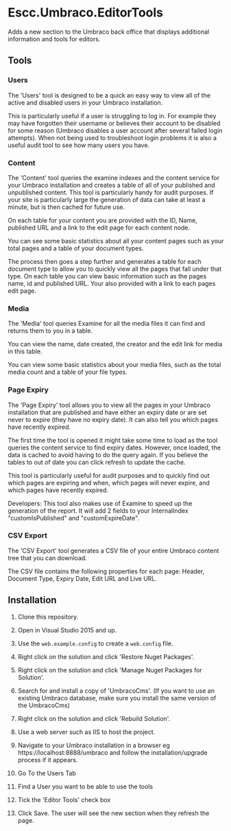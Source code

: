 # Escc.Umbraco.EditorTools

Adds a new section to the Umbraco back office that displays additional information and tools for editors.

## Tools

### Users

The 'Users' tool is designed to be a quick an easy way to view all of the active and disabled users in your Umbraco installation.

This is particularly useful if a user is struggling to log in. For example they may have forgotten their username or believes their account to be disabled for some reason (Umbraco disables a user account after several failed login attempts). When not being used to troubleshoot login problems it is also a useful audit tool to see how many users you have.

### Content

The 'Content' tool queries the examine indexes and the content service for your Umbraco installation and creates a table of all of your published and unpublished content. This tool is particularly handy for audit purposes. If your site is particularly large the generation of data can take at least a minute, but is then cached for future use.

On each table for your content you are provided with the ID, Name, published URL and a link to the edit page for each content node.

You can see some basic statistics about all your content pages such as your total pages and a table of your document types. 

The process then goes a step further and generates a table for each document type to allow you to quickly view all the pages that fall under that type. On each table you can view basic information such as the pages name, id and published URL. Your also provided with a link to each pages edit page.

### Media

The 'Media' tool queries Examine for all the media files it can find and returns them to you in a table.

You can view the name, date created, the creator and the edit link for media in this table.

You can view some basic statistics about your media files, such as the total media count and a table of your file types.

### Page Expiry

The 'Page Expiry' tool allows you to view all the pages in your Umbraco installation that are published and have either an expiry date or are set never to expire (they have no expiry date). It can also tell you which pages have recently expired.

The first time the tool is opened it might take some time to load as the tool queries the content service to find expiry dates. However, once loaded, the data is cached to avoid having to do the query again. If you believe the tables to out of date you can click refresh to update the cache.

This tool is particularly useful for audit purposes and to quickly find out which pages are expiring and when, which pages will never expire, and which pages have recently expired.

Developers: This tool also makes use of Examine to speed up the generation of the report. It will add 2 fields to your InternalIndex "customIsPublished" and "customExpireDate".

### CSV Export

The 'CSV Export' tool generates a CSV file of your entire Umbraco content tree that you can download.

The CSV file contains the following properties for each page: Header, Document Type, Expiry Date, Edit URL and Live URL.

## Installation

1. Clone this repository.

2. Open in Visual Studio 2015 and up.

3. Use the `web.example.config` to create a `web.config` file.

4. Right click on the solution and click 'Restore Nuget Packages'.

5. Right click on the solution and click 'Manage Nuget Packages for Solution'.

6. Search for and install a copy of 'UmbracoCms'. (If you want to use an existing Umbraco database, make sure you install the same version of the UmbracoCms)

7. Right click on the solution and click 'Rebuild Solution'.

8. Use a web server such as IIS to host the project.

9. Navigate to your Umbraco installation in a browser eg https://localhost:8888/umbraco and follow the installation/upgrade process if it appears.

10. Go To the Users Tab

11. Find a User you want to be able to use the tools

12. Tick the 'Editor Tools' check box

13. Click Save. The user will see the new section when they refresh the page.